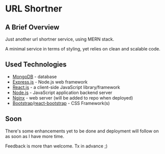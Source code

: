 # URL Shortner

## A Brief Overview
Just another url shortner service, using MERN stack.

A minimal service in terms of styling, yet relies on clean and scalable code.

## Used Technologies
- [MongoDB](https://www.mongodb.com/) - database
- [Express.js](https://expressjs.com/) - Node.js web framework
- [React.js](https://reactjs.org/) - a client-side JavaScript library/framework
- [Node.js](https://nodejs.org/en/) - JavaScript application backend server
- [Nginx](https://www.nginx.com/) - web server (will be added to repo when deployed)
- [Bootstrap](https://getbootstrap.com/)/[react-bootstrap](https://react-bootstrap.github.io/) - CSS Framework(s)

## Soon
There's some enhancements yet to be done and deployment will follow on as soon as I have more time.

Feedback is more than welcome. Tx in advance ;)
